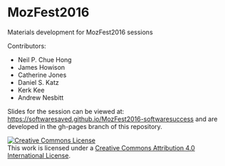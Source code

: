 # MozFest2016
Materials development for MozFest2016 sessions

Contributors:
  * Neil P. Chue Hong
  * James Howison
  * Catherine Jones
  * Daniel S. Katz
  * Kerk Kee
  * Andrew Nesbitt
  
Slides for the session can be viewed at: https://softwaresaved.github.io/MozFest2016-softwaresuccess and are developed in the gh-pages branch of this repository.

<a rel="license" href="http://creativecommons.org/licenses/by/4.0/"><img alt="Creative Commons License" style="border-width:0" src="https://i.creativecommons.org/l/by/4.0/88x31.png" /></a><br />This work is licensed under a <a rel="license" href="http://creativecommons.org/licenses/by/4.0/">Creative Commons Attribution 4.0 International License</a>.
